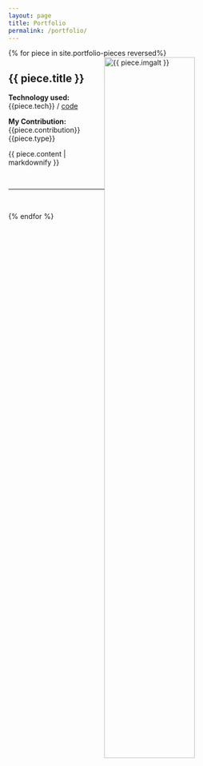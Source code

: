 ```yaml
---
layout: page
title: Portfolio
permalink: /portfolio/
---
```

{% for piece in site.portfolio-pieces reversed%}
  <img src = "{{ piece.img }}" alt = "{{ piece.imgalt }}" class="img-responsive" style="height: 60%; float: right; margin-right: 10px;" />
  <h2>{{ piece.title }} </h2>
  <p><b>Technology used: </b>{{piece.tech}} / <a href="{{ piece.code }}">code</a></p>

  <p><b>My Contribution: </b>{{piece.contribution}} {{piece.type}}</p>
  <p>{{ piece.content | markdownify }}</p>
  <br/>
  <hr>
  <br/>
  
{% endfor %}
